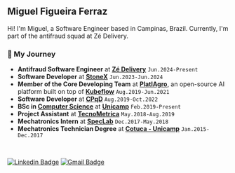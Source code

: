 ## Miguel Figueira Ferraz

Hi! I'm Miguel, a Software Engineer based in Campinas, Brazil. Currently, I'm part of the antifraud squad at Zé Delivery.
</br>

### 🚀 My Journey
- **Antifraud Software Engineer** at [**Zé Delivery**](https://www.ze.delivery/) `Jun.2024-Present`
- **Software Developer** at [**StoneX**](https://www.stonex.com/) `Jun.2023-Jun.2024`
- **Member of the Core Developing Team** at [**PlatIAgro**](https://github.com/platiagro), an open-source AI platform built on top of [**Kubeflow**](https://github.com/kubeflow) `Aug.2019-Jun.2021`
- **Software Developer** at [**CPqD**](https://www.cpqd.com.br) `Aug.2019-Oct.2022`
- **BSc in [Computer Science](http://www.ic.unicamp.br/)** at [**Unicamp**](https://www.unicamp.br/) `Feb.2019-Present`
- **Project Assistant** at [**TecnoMetrica**](http://www.tecnometrica.com.br/) `May.2018-Aug.2019`
- **Mechatronics Intern** at [**SpecLab**](http://www.speclab.com.br/) `Dec.2017-May.2018`
- **Mechatronics Technician Degree** at [**Cotuca - Unicamp**](https://cotuca.unicamp.br/) `Jan.2015-Dec.2017`
</br>

[![Linkedin Badge](https://img.shields.io/badge/-miguelfferraz-blue?style=flat-square&logo=Linkedin&logoColor=white&link=https://www.linkedin.com/in/miguelfferraz/)](https://www.linkedin.com/in/miguelfferraz/)
[![Gmail Badge](https://img.shields.io/badge/-miguelfigueiraferraz@gmail.com-c14438?style=flat-square&logo=Gmail&logoColor=white&link=mailto:miguelfigueiraferraz@gmail.com)](mailto:miguelfigueiraferraz@gmail.com)

<!--
Hey! 👋 I'm Miguel, a Software Developer from Campinas, Brazil.

I like to build things with Python and JS, but I'm also comfortable with PHP, Go, Java, Rust, Shell, and more. </br>
-->



<!--
### 🔨 Tooling
- Languages: Python, JavaScript (Node.js), PHP, GoLang
- Frameworks: FastAPI, Flask, React, Vue.js, Express.js
- Containers: Docker, Kubernetes
- CI/CD: GitHub Actions, Azure Pipelines
- Cloud Platforms: AWS, Azure
- Databases: PostgreSQL, MySQL, MongoDB
- Message Brokers: RabbitMQ
- Caching: Redis
-->
